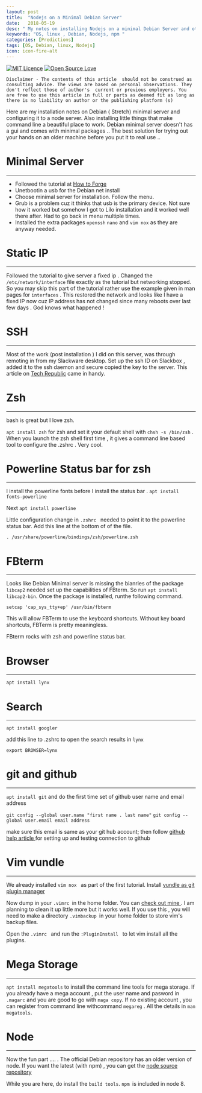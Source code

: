 ```yaml
---
layout: post
title:  "Nodejs on a Minimal Debian Server"
date:   2018-05-19
desc: " My notes on installing Nodejs on a minimal Debian Server and other things"
keywords: "OS, linux , Debian, Nodejs, npm "
categories: [Predictions]
tags: [OS, Debian, linux, Nodejs]
icon: icon-fire-alt
---
```

[![MIT Licence](https://badges.frapsoft.com/os/mit/mit.svg?v=103)](https://opensource.org/licenses/mit-license.php)
[![Open Source Love](https://badges.frapsoft.com/os/v1/open-source.png?v=103)](https://github.com/ellerbrock/open-source-badge/)

	Disclaimer - The contents of this article  should not be construed as consulting advice. The views are based on personal observations. They don't reflect those of author's  current or previous employers. You are free to use this article in full or parts as deemed fit as long as there is no liability on author or the publishing platform (s)



Here are my installation notes on Debian ( Stretch) minimal server and configuring it to a node server. Also installing little things that make command line a beautiful place to work. Debian minimal server doesn't has a gui and comes with minimal packages .. The best solution for trying out your hands on an older machine before you put it to real use .. 

# Minimal Server
---
- Followed  the tutorial at [How to Forge](https://howtoforge.com/tutorial/debian-minimal-server)
- Unetbootin a usb for the Debian net install
- Choose minimal server for installation. Follow the menu. 
- Grub is a problem cuz it thinks that usb is the primary device. Not sure how it worked but somehow I got to Lilo installation and it worked well there after. Had to go back in menu multiple times. 
- Installed the extra packages `openssh` `nano` and `vim nox` as they are anyway needed. 

# Static  IP
---
Followed the tutorial to give server a fixed ip . Changed the `/etc/network/interface` file exactly as the tutorial but networking stopped. So you may skip this part of the tutorial rather use the example given in man pages for `interfaces` . This restored the network and looks like I have a fixed IP now cuz IP address has not changed since many reboots over last few days . God knows what happened ! 

# SSH 
---
Most of the work (post installation ) I did on this server, was through remoting in from my Slackware desktop. Set up the ssh ID on Slackbox , added it to the ssh daemon and secure copied the key to the server. This article on [Tech Republic]( https://techrepublic.com/article/how-to-use-secure-copy-with-ssh-key-authentication) came in handy. 

# Zsh 
---
bash is great but I love zsh. 

`apt install zsh` for zsh and set it your default shell with `chsh -s /bin/zsh` . When you launch the zsh shell first time , it gives a command line based tool to configure the .zshrc . Very cool.

# Powerline Status bar for zsh
---
I install the powerline fonts before I install the status bar . `apt install fonts-powerline`

Next `apt install powerline`

Little configuration change in `.zshrc ` needed to point it to the powerline status bar. Add this line at the bottom of of the file. 

`. /usr/share/powerline/bindings/zsh/powerline.zsh`

# FBterm
---
Looks like Debian Minimal server is missing the bianries of the package `libcap2` needed set up the capabilities of FBterm. So run `apt install libcap2-bin`. Once the package is installed, runthe following command. 

	setcap 'cap_sys_tty+ep' /usr/bin/fbterm

This will allow FBTerm to use the keyboard shortcuts. Without key board shortcuts, FBTerm is pretty meaningless. 

FBterm rocks with zsh and powerline status bar. 

# Browser
---
`apt install lynx`

# Search 
---
`apt install googler`

add this line to .zshrc to open the  search results in `lynx `

`export BROWSER=lynx`

# git and github
---
`apt install git` and do the first time set of github user name and email address 

`git config --global user.name "first name . last name"`
`git config --global user.email email address`

make sure this email is same as  your git hub account; then follow [github help article ](https://help.github.com/articles/connecting-to-github-with-ssh ) for setting up and testing connection to  github


# Vim vundle 
---
We already installed `vim nox ` as part of the first tutorial. Install [vundle as git plugin manager ](https://github.com/VundleVim/Vundle.vim)

Now dump in your `.vimrc `in the home folder. You can [check out mine ](https://github.com/ashutoshmjain/homepage/blob/gh-pages/dotfiles/.vimrc) . I am planning to clean it up little more but it works well. If you use this , you will need to make a directory `.vimbackup `in your home folder to store vim's backup files. 

Open the `.vimrc ` and run the `:PluginInstall ` to let vim install all the plugins. 

# Mega Storage
---
`apt install megatools` to install the command line tools for mega storage. If you already have a mega account , put the user name and pasword in `.magarc` and you are good to go with `maga copy`. If no existing account , you can register from command line withcommand `megareg` . All the details in `man megatools`.



# Node
---
Now the fun part .... . The official Debian repository has an older version of node. If you want the latest (with npm) , you can get the [node source repository](http://nodesource.com/blog/installing-node-js-tutorial-debian-linux)

While you are here, do install the `build tools`. `npm `is included in node 8. 
